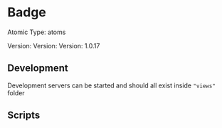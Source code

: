 # Badge

Atomic Type: atoms

Version: Version: Version: 1.0.17




## Development

Development servers can be started and should all exist inside `"views"` folder

## Scripts
